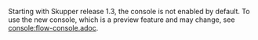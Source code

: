 Starting with Skupper release 1.3, the console is not enabled by default.
To use the new console, which is a preview feature and may change, see [console:flow-console.adoc](console:flow-console.adoc).
